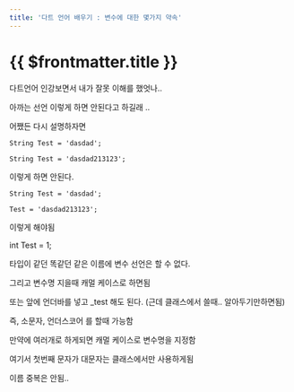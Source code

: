 ```yaml
---
title: '다트 언어 배우기 : 변수에 대한 몇가지 약속'
---
```


# {{ $frontmatter.title }}


다트언어 인강보면서 내가 잘못 이해를 했엇나..

아까는 선언 이렇게 하면 안된다고 하길래 ..



어쨌든 다시 설명하자면


```
String Test = 'dasdad';

String Test = 'dasdad213123';
```


이렇게 하면 안된다.

```
String Test = 'dasdad';

Test = 'dasdad213123';
```


이렇게 해야됨



int Test = 1;

타입이 같던 똑같던 같은 이름에 변수 선언은 할 수 없다.





그리고 변수명 지을때 캐멀 케이스로 하면됨

또는 앞에 언더바를 넣고 _test 해도 된다. (근데 클래스에서 쓸때.. 알아두기만하면됨)



즉, 소문자, 언더스코어 를 할때 가능함

만약에 여러개로 하게되면 캐멀 케이스로 변수명을 지정함



여기서 첫번째 문자가 대문자는 클래스에서만 사용하게됨



이름 중복은 안됨..